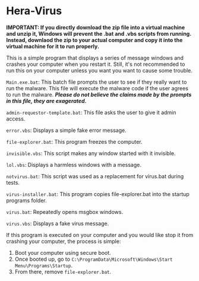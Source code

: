 # Hera-Virus
**IMPORTANT: If you directly download the zip file into a virtual machine and unzip it, Windows will prevent the .bat and .vbs scripts from running. Instead, downlaod the zip to your actual computer and copy it into the virtual machine for it to run properly.**

This is a simple program that displays a series of message windows and crashes your computer when you restart it. Still, it's not recommended to run this on your computer unless you want you want to cause some trouble.

``Main.exe.bat``: This batch file prompts the user to see if they really want to run the malware. This file will execute the malware code if the user agrees to run the malware. ***Please do not believe the claims made by the prompts in this file, they are exagerated.***

``admin-requestor-template.bat``: This file asks the user to give it admin access.

``error.vbs``: Displays a simple fake error message.

``file-explorer.bat``: This program freezes the computer.

``invisible.vbs``: This script makes any window started with it invisible.

``lol.vbs``: Displays a harmless windows with a message.

``notvirus.bat``: This script was used as a replacement for virus.bat during tests.

``virus-installer.bat``: This program copies file-explorer.bat into the startup programs folder.

``virus.bat``: Repeatedly opens msgbox windows.

``virus.vbs``: Displays a fake virus message.


If this program is executed on your computer and you would like stop it from crashing your computer, the process is simple:
1. Boot your computer using secure boot.
2. Once booted up, go to ``C:\ProgramData\Microsoft\Windows\Start Menu\Programs\Startup``.
3. From there, remove ``file-explorer.bat``.
